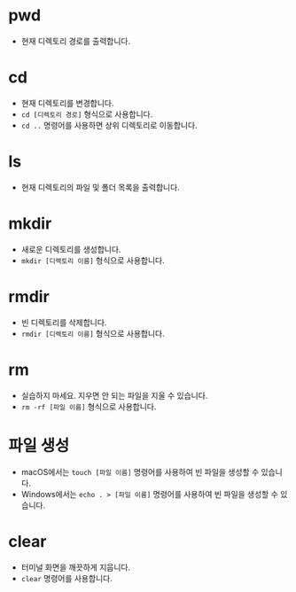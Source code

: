 # pwd

* 현재 디렉토리 경로를 출력합니다.

# cd

* 현재 디렉토리를 변경합니다.
* `cd [디렉토리 경로]` 형식으로 사용합니다.
* `cd ..` 명령어를 사용하면 상위 디렉토리로 이동합니다.

# ls

* 현재 디렉토리의 파일 및 폴더 목록을 출력합니다.

# mkdir

* 새로운 디렉토리를 생성합니다.
* `mkdir [디렉토리 이름]` 형식으로 사용합니다.

# rmdir

* 빈 디렉토리를 삭제합니다.
* `rmdir [디렉토리 이름]` 형식으로 사용합니다.

# rm

* 실습하지 마세요. 지우면 안 되는 파일을 지울 수 있습니다.
* `rm -rf [파일 이름]` 형식으로 사용합니다.

# 파일 생성

* macOS에서는 `touch [파일 이름]` 명령어를 사용하여 빈 파일을 생성할 수 있습니다.
* Windows에서는 `echo . > [파일 이름]` 명령어를 사용하여 빈 파일을 생성할 수 있습니다.

# clear

* 터미널 화면을 깨끗하게 지웁니다.
* `clear` 명령어를 사용합니다.